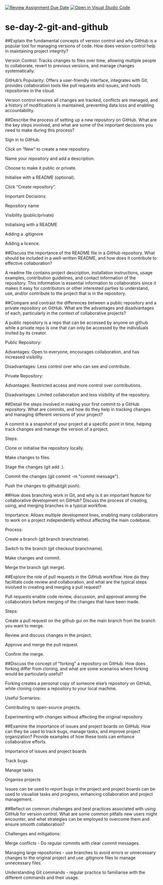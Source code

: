 [![Review Assignment Due Date](https://classroom.github.com/assets/deadline-readme-button-22041afd0340ce965d47ae6ef1cefeee28c7c493a6346c4f15d667ab976d596c.svg)](https://classroom.github.com/a/8wgCKhpZ)
[![Open in Visual Studio Code](https://classroom.github.com/assets/open-in-vscode-2e0aaae1b6195c2367325f4f02e2d04e9abb55f0b24a779b69b11b9e10269abc.svg)](https://classroom.github.com/online_ide?assignment_repo_id=15583722&assignment_repo_type=AssignmentRepo)
# se-day-2-git-and-github

##Explain the fundamental concepts of version control and why GitHub is a popular tool for managing versions of code. How does version control help in maintaining project integrity?

Version Control: Tracks changes to files over time, allowing multiple people to collaborate, revert to previous versions, and manage changes systematically.

GitHub’s Popularity: Offers a user-friendly interface, integrates with Git, provides collaboration tools like pull requests and issues, and hosts repositories in the cloud.

Version control ensures all changes are tracked, conflicts are managed, and a history of modifications is maintained, preventing data loss and enabling accountability.

##Describe the process of setting up a new repository on GitHub. What are the key steps involved, and what are some of the important decisions you need to make during this process?

Sign in to GitHub.

Click on “New” to create a new repository.

Name your repository and add a description.

Choose to make it public or private.

Initialise with a README (optional).

Click “Create repository”.

Important Decisions: 

Repository name

Visibility (public/private)

Initialising with a README

Adding a .gitignore

Adding a licence.

##Discuss the importance of the README file in a GitHub repository. What should be included in a well-written README, and how does it contribute to effective collaboration?

A readme file contains project description, installation instructions, usage examples, contribution guidelines, and contact information of the repository. This information is essential information to collaborators since it makes it easy for contributors or other interested parties to understand, use, and/or contribute to the project that is in the repository.

##Compare and contrast the differences between a public repository and a private repository on GitHub. What are the advantages and disadvantages of each, particularly in the context of collaborative projects?

A public repository is a repo that can be accessed by anyone on github while a private repo is one that can only be accessed by the individuals invited by its creator.

Public Repository:

Advantages: Open to everyone, encourages collaboration, and has increased visibility.

Disadvantages: Less control over who can see and contribute.

Private Repository:

Advantages: Restricted access and more control over contributions.

Disadvantages: Limited collaboration and less visibility of the repository.

##Detail the steps involved in making your first commit to a GitHub repository. What are commits, and how do they help in tracking changes and managing different versions of your project?

A commit is a snapshot of your project at a specific point in time, helping track changes and manage the version of a project.

Steps:

Clone or initialise the repository locally.

Make changes to files.

Stage the changes (git add .).

Commit the changes (git commit -m "commit message").

Push the changes to github(git push).

##How does branching work in Git, and why is it an important feature for collaborative development on GitHub? Discuss the process of creating, using, and merging branches in a typical workflow.
   
Importance: Allows multiple development lines, enabling many collaborators to work on a project independently without affecting the main codebase.

Process:

Create a branch (git branch branchname).

Switch to the branch (git checkout branchname).

Make changes and commit.

Merge the branch (git merge).

##Explore the role of pull requests in the GitHub workflow. How do they facilitate code review and collaboration, and what are the typical steps involved in creating and merging a pull request?

Pull requests enable code review, discussion, and approval among the collaborators before merging of the changes that have been made.

Steps:

Create a pull request on the github gui on the main branch from the branch you want to merge.

Review and discuss changes in the project.

Approve and merge the pull request.

Confirm the merge.

##Discuss the concept of "forking" a repository on GitHub. How does forking differ from cloning, and what are some scenarios where forking would be particularly useful?

Forking creates a personal copy of someone else’s repository on GitHub, while cloning copies a repository to your local machine.

Useful Scenarios: 

Contributing to open-source projects.

Experimenting with changes without affecting the original repository.

##Examine the importance of issues and project boards on GitHub. How can they be used to track bugs, manage tasks, and improve project organization? Provide examples of how these tools can enhance collaborative efforts.

Importance of issues and project boards

Track bugs

Manage tasks

Organise projects

Issues can be used to report bugs in the project and project boards can be used to visualise tasks and progress, enhancing collaboration and project management.

##Reflect on common challenges and best practices associated with using GitHub for version control. What are some common pitfalls new users might encounter, and what strategies can be employed to overcome them and ensure smooth collaboration?

Challenges and mitigations: 

Merge conflicts - Do regular commits with clear commit messages.

Managing large repositories - use branches to avoid errors or unnecessary changes to the original project and use .gitignore files to manage unnecessary files.

Understanding Git commands - regular practice to familiarise with the different commands and their usage.

